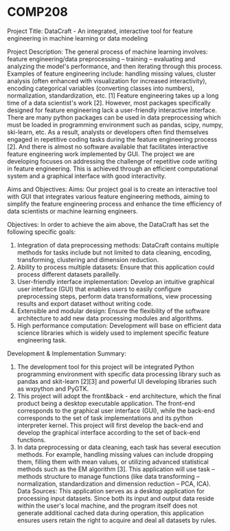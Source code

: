 # COMP208

Project Title: DataCraft - An integrated, interactive tool for feature engineering in machine learning or data modeling

Project Description:
The general process of machine learning involves: feature engineering/data preprocessing – training – evaluating and analyzing the model's performance, and then iterating through this process. Examples of feature engineering include: handling missing values, cluster analysis (often enhanced with visualization for increased interactivity), encoding categorical variables (converting classes into numbers), normalization, standardization, etc. [1]
Feature engineering takes up a long time of a data scientist's work [2]. However, most packages specifically designed for feature engineering lack a user-friendly interactive interface. There are many python packages can be used in data preprocessing which must be loaded in programming environment such as pandas, scipy, numpy, ski-learn, etc. As a result, analysts or developers often find themselves engaged in repetitive coding tasks during the feature engineering process [2]. And there is almost no software available that facilitates interactive feature engineering work implemented by GUI.
The project we are developing focuses on addressing the challenge of repetitive code writing in feature engineering. This is achieved through an efficient computational system and a graphical interface with good interactivity.

Aims and Objectives:
Aims:
Our project goal is to create an interactive tool with GUI that integrates various feature engineering methods, aiming to simplify the feature engineering process and enhance the time efficiency of data scientists or machine learning engineers.

Objectives:
In order to achieve the aim above, the DataCraft has set the following specific goals:
1.	Integration of data preprocessing methods: DataCraft contains multiple methods for tasks include but not limited to data cleaning, encoding, transforming, clustering and dimension reduction.
2.	Ability to process multiple datasets: Ensure that this application could process different datasets parallelly. 
3.	User-friendly interface implementation: Develop an intuitive graphical user interface (GUI) that enables users to easily configure preprocessing steps, perform data transformations, view processing results and export dataset without writing code.
4.	Extensible and modular design: Ensure the flexibility of the software architecture to add new data processing modules and algorithms.
5.	High performance computation: Development will base on efficient data science libraries which is widely used to implement specific feature engineering task.

Development & Implementation Summary:
1. The development tool for this project will be integrated Python programming environment with specific data processing library such as pandas and skit-learn [2][3] and powerful UI developing libraries such as wxpython and PyGTK. 
2. This project will adopt the front&back - end architecture, which the final product being a desktop executable application. The front-end corresponds to the graphical user interface (GUI), while the back-end corresponds to the set of task implementations and its python interpreter kernel. This project will first develop the back-end and develop the graphical interface according to the set of back-end functions.
3. In data preprocessing or data cleaning, each task has several execution methods. For example, handling missing values can include dropping them, filling them with mean values, or utilizing advanced statistical methods such as the EM algorithm [3]. This application will use task – methods structure to manage functions (like data transforming – normalization, standardization and dimension reduction – PCA, ICA).   
Data Sources:
This application serves as a desktop application for processing input datasets. Since both its input and output data reside within the user's local machine, and the program itself does not generate additional cached data during operation, this application ensures users retain the right to acquire and deal all datasets by rules.
